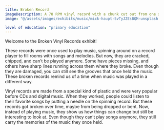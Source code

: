 ```yaml
---
title: Broken Record
imageDescription: A 78 RPM vinyl record with a chunk cut out from one side.
image: "@/assets/images/exhibits/music/mick-haupt-SvTyJZEsBQM-unsplash.jpg"

level of education: "primary education"
---
```


Welcome to the Broken Vinyl Records exhibit!

These records were once used to play music, spinning around on a record player to fill rooms with songs and melodies. But now, they are cracked, chipped, and can't be played anymore. Some have pieces missing, and others have sharp lines running across them where they broke. Even though they are damaged, you can still see the grooves that once held the music. These broken records remind us of a time when music was played in a different way.

Vinyl records are made from a special kind of plastic and were very popular before CDs and digital music. When they worked, people could listen to their favorite songs by putting a needle on the spinning record. But these records got broken over time, maybe from being dropped or bent. Now, instead of playing music, they show us how things can change but still be interesting to look at. Even though they can’t play songs anymore, they still carry the memories of the music they once held.
